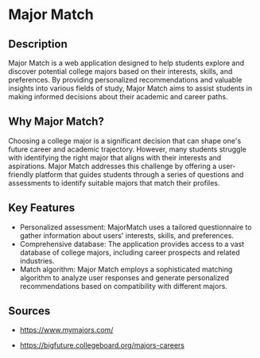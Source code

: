 # Major Match

## Description

Major Match is a web application designed to help students explore and discover potential college majors based on their interests, skills, and preferences. By providing personalized recommendations and valuable insights into various fields of study, Major Match aims to assist students in making informed decisions about their academic and career paths.

## Why Major Match?

Choosing a college major is a significant decision that can shape one's future career and academic trajectory. However, many students struggle with identifying the right major that aligns with their interests and aspirations. Major Match addresses this challenge by offering a user-friendly platform that guides students through a series of questions and assessments to identify suitable majors that match their profiles.

## Key Features

- Personalized assessment: MajorMatch uses a tailored questionnaire to gather information about users' interests, skills, and preferences.
- Comprehensive database: The application provides access to a vast database of college majors, including career prospects and related industries.
- Match algorithm: Major Match employs a sophisticated matching algorithm to analyze user responses and generate personalized recommendations based on compatibility with different majors.

## Sources

- https://www.mymajors.com/

- https://bigfuture.collegeboard.org/majors-careers


